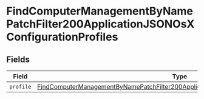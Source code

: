# FindComputerManagementByNamePatchFilter200ApplicationJSONOsXConfigurationProfiles


## Fields

| Field                                                                                                                                                                                                           | Type                                                                                                                                                                                                            | Required                                                                                                                                                                                                        | Description                                                                                                                                                                                                     |
| --------------------------------------------------------------------------------------------------------------------------------------------------------------------------------------------------------------- | --------------------------------------------------------------------------------------------------------------------------------------------------------------------------------------------------------------- | --------------------------------------------------------------------------------------------------------------------------------------------------------------------------------------------------------------- | --------------------------------------------------------------------------------------------------------------------------------------------------------------------------------------------------------------- |
| `profile`                                                                                                                                                                                                       | [FindComputerManagementByNamePatchFilter200ApplicationJSONOsXConfigurationProfilesProfile](../../models/operations/findcomputermanagementbynamepatchfilter200applicationjsonosxconfigurationprofilesprofile.md) | :heavy_minus_sign:                                                                                                                                                                                              | N/A                                                                                                                                                                                                             |